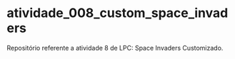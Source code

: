 # atividade_008_custom_space_invaders
Repositório referente a atividade 8 de LPC: Space Invaders Customizado.
